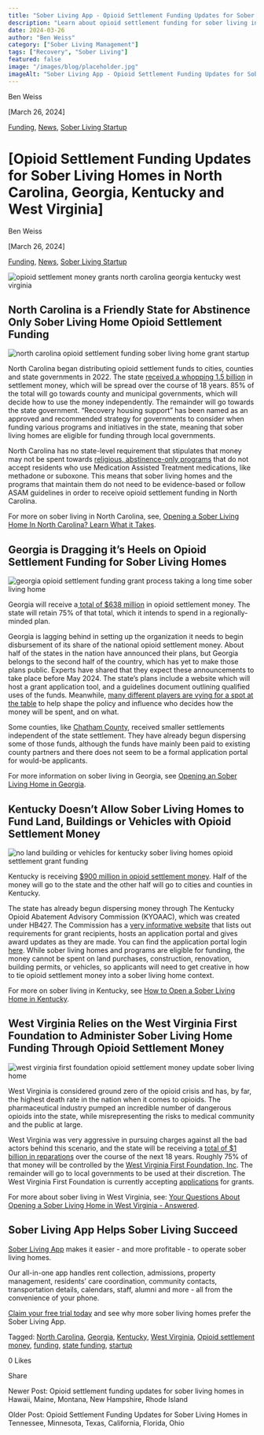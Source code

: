 ```yaml
---
title: "Sober Living App - Opioid Settlement Funding Updates for Sober Living Homes in NC, GA, KY, WV"
description: "Learn about opioid settlement funding for sober living in NC, GA, KY, WV. Updates & guidance via the Sober Living App blog."
date: 2024-03-26
author: "Ben Weiss"
category: ["Sober Living Management"]
tags: ["Recovery", "Sober Living"]
featured: false
image: "/images/blog/placeholder.jpg"
imageAlt: "Sober Living App - Opioid Settlement Funding Updates for Sober Living Homes in NC, GA, KY, WV"
---
```


Ben Weiss

[March 26, 2024]

[Funding](/sober-living-app-blog/category/Funding), [News](/sober-living-app-blog/category/News), [Sober Living Startup](/sober-living-app-blog/category/Sober+Living+Startup)

#  [Opioid Settlement Funding Updates for Sober Living Homes in North Carolina, Georgia, Kentucky and West Virginia]

Ben Weiss

[March 26, 2024]

[Funding](/sober-living-app-blog/category/Funding), [News](/sober-living-app-blog/category/News), [Sober Living Startup](/sober-living-app-blog/category/Sober+Living+Startup)

![opioid settlement money grants north carolina georgia kentucky west virginia](/images/blog/opioid-settlement-funding-updates-for-sober-living-homes-in-north-carolina-georgia-kentucky-and-west-virginia/Screen_Shot_2024-03-26_at_3.08.02_PM.png)

## North Carolina is a Friendly State for Abstinence Only Sober Living Home Opioid Settlement Funding 

![north carolina opioid settlement funding sober living home grant startup](/images/blog/opioid-settlement-funding-updates-for-sober-living-homes-in-north-carolina-georgia-kentucky-and-west-virginia/Screen_Shot_2024-03-26_at_3.08.11_PM.png)

North Carolina began distributing opioid settlement funds to cities, counties and state governments in 2022. The state [received a whopping 1.5 billion](https://ncopioidsettlement.org/) in settlement money, which will be spread over the course of 18 years. 85% of the total will go towards county and municipal governments, which will decide how to use the money independently. The remainder will go towards the state government. “Recovery housing support” has been named as an approved and recommended strategy for governments to consider when funding various programs and initiatives in the state, meaning that sober living homes are eligible for funding through local governments. 

North Carolina has no state-level requirement that stipulates that money may not be spent towards [religious, abstinence-only programs](https://www.wcnc.com/article/news/health/distribution-north-carolina-opioid-settlement-funds/275-8c73df00-b1a5-442b-b3f9-fedd72be3966) that do not accept residents who use Medication Assisted Treatment medications, like methadone or suboxone. This means that sober living homes and the programs that maintain them do not need to be evidence-based or follow ASAM guidelines in order to receive opioid settlement funding in North Carolina. 

For more on sober living in North Carolina, see, [Opening a Sober Living Home In North Carolina? Learn What it Takes](https://soberlivingapp.com/sober-living-app-blog/2022/7/11/opening-a-sober-living-home-in-north-carolina-learn-what-it-takes).

## Georgia is Dragging it’s Heels on Opioid Settlement Funding for Sober Living Homes 

![georgia opioid settlement funding grant process taking a long time sober living home](/images/blog/opioid-settlement-funding-updates-for-sober-living-homes-in-north-carolina-georgia-kentucky-and-west-virginia/Screen_Shot_2024-03-26_at_3.08.20_PM.png)

Georgia will receive a[ total of $638 million](https://www.wabe.org/where-will-georgias-opioid-settlement-money-go-could-change/) in opioid settlement money. The state will retain 75% of that total, which it intends to spend in a regionally-minded plan. 

Georgia is lagging behind in setting up the organization it needs to begin disbursement of its share of the national opioid settlement money. About half of the states in the nation have announced their plans, but Georgia belongs to the second half of the country, which has yet to make those plans public. Experts have shared that they expect these announcements to take place before May 2024. The state’s plans include a website which will host a grant application tool, and a guidelines document outlining qualified uses of the funds. Meanwhile, [many different players are vying for a spot at the table](https://thecurrentga.org/2024/02/23/coastal-georgia-governments-jockey-to-influence-how-opioid-settlement-money-will-be-spent/) to help shape the policy and influence who decides how the money will be spent, and on what. 

Some counties, like [Chatham County](https://www.chathamcountyga.gov/), received smaller settlements independent of the state settlement. They have already begun dispersing some of those funds, although the funds have mainly been paid to existing county partners and there does not seem to be a formal application portal for would-be applicants. 

For more information on sober living in Georgia, see [Opening an Sober Living Home in Georgia](https://soberlivingapp.com/sober-living-app-blog/2021/11/23/opening-an-sober-living-home-in-georgia).

## Kentucky Doesn’t Allow Sober Living Homes to Fund Land, Buildings or Vehicles with Opioid Settlement Money

![no land building or vehicles for kentucky sober living homes opioid settlement grant funding](/images/blog/opioid-settlement-funding-updates-for-sober-living-homes-in-north-carolina-georgia-kentucky-and-west-virginia/Screen_Shot_2024-03-20_at_5.41.35_PM.png)

Kentucky is receiving [$900 million in opioid settlement money](https://www.ag.ky.gov/Priorities/Tackling-the-Drug-Epidemic/Pages/Opioid-Abatement-Advisory-Commission-.aspx). Half of the money will go to the state and the other half will go to cities and counties in Kentucky. 

The state has already begun dispersing money through ​​​​​​​​​​​​​​​​​​​​​​​​​​​​​​​​​​​​​​​​​​​​​​​​​​​​​​​​​​​​​​​​​​​​​​​The Kentucky Opioid Abatement Advisory Commission (KYOAAC)​, which was created under HB427. The Commission has a [very informative website](https://www.ag.ky.gov/Priorities/Tackling-the-Drug-Epidemic/Pages/Opioid-Abatement-Advisory-Commission-.aspx) that lists out requirements for grant recipients, hosts an application portal and gives award updates as they are made. You can find the application portal login [here](https://kyjusticeigx.intelligrants.com/IGXLogin). While sober living homes and programs are eligible for funding, the money cannot be spent on land purchases, construction, renovation, building permits, or vehicles, so applicants will need to get creative in how to tie opioid settlement money into a sober living home context.  

For more on sober living in Kentucky, see [How to Open a Sober Living Home in Kentucky](https://soberlivingapp.com/sober-living-app-blog/2022/12/27/how-to-open-a-sober-living-home-in-kentucky).

## West Virginia Relies on the West Virginia First Foundation to Administer Sober Living Home Funding Through Opioid Settlement Money

![west virginia first foundation opioid settlement money update sober living home](/images/blog/opioid-settlement-funding-updates-for-sober-living-homes-in-north-carolina-georgia-kentucky-and-west-virginia/Screen_Shot_2024-03-20_at_5.40.42_PM.png)

West Virginia is considered ground zero of the opioid crisis and has, by far, the highest death rate in the nation when it comes to opioids. The pharmaceutical industry pumped an incredible number of dangerous opioids into the state, while misrepresenting the risks to medical community and the public at large. 

West Virginia was very aggressive in pursuing charges against all the bad actors behind this scenario, and the state will be receiving a [total of $1 billion in reparations](https://apnews.com/article/opioid-lawsuit-settlement-west-virginia-1784a2e990a6cdbbd7873edcf760fd64) over the course of the next 18 years. Roughly 75% of that money will be controlled by the [West Virginia First Foundation, Inc](https://wvfirst.org/). The remainder will go to local governments to be used at their discretion. The West Virginia First Foundation is currently accepting [applications](https://wvfirst.org/requests-for-proposals/) for grants. 

For more about sober living in West Virginia, see: [Your Questions About Opening a Sober Living Home in West Virginia - Answered](../../../2023/1/24/your-questions-about-opening-a-sober-living-home-in-west-virginia-answered.html).

## Sober Living App Helps Sober Living Succeed 

[Sober Living App](/) makes it easier - and more profitable - to operate sober living homes. 

Our all-in-one app handles rent collection, admissions, property management, residents’ care coordination, community contacts, transportation details, calendars, staff, alumni and more - all from the convenience of your phone.  

[Claim your free trial today](https://behavehealth.com/get-started) and see why more sober living homes prefer the Sober Living App.

Tagged: [North Carolina](/sober-living-app-blog/tag/North+Carolina), [Georgia](https://soberlivingapp.com/sober-living-app-blog/tag/Georgia), [Kentucky](/sober-living-app-blog/tag/Kentucky), [West Virginia](/sober-living-app-blog/tag/West+Virginia), [Opioid settlement money](https://soberlivingapp.com/sober-living-app-blog/tag/Opioid+settlement+money), [funding](/sober-living-app-blog/tag/Funding), [state funding](/sober-living-app-blog/tag/state+funding), [startup](/sober-living-app-blog/tag/Startup)

0 Likes

Share

Newer Post: Opioid settlement funding updates for sober living homes in Hawaii, Maine, Montana, New Hampshire, Rhode Island

Older Post: Opioid Settlement Funding Updates for Sober Living Homes in Tennessee, Minnesota, Texas, California, Florida,  Ohio
